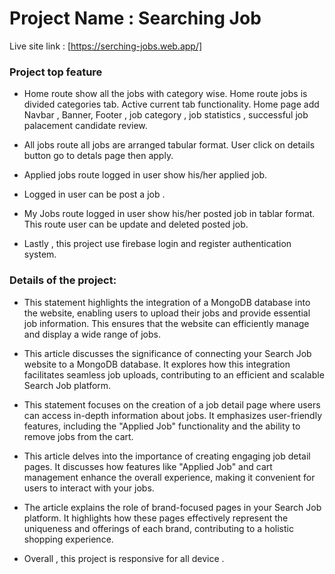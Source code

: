 # Project Name : Searching Job

Live site link : [https://serching-jobs.web.app/] 
               

### Project top feature

- Home route show all the jobs with category wise. Home route jobs is divided
  categories tab. Active current tab functionality. Home page add Navbar , Banner, Footer , job category , job statistics , successful job palacement
  candidate review.
- All jobs route all jobs are arranged tabular format. User click on details
  button go to detals page then apply.

- Applied jobs route logged in user show his/her applied job.

- Logged in user can be post a job .

- My Jobs route logged in user show his/her posted job in tablar format.
  This route user can be update and deleted posted job.

- Lastly , this project use firebase login and register authentication system. 

### Details of the project:

- This statement highlights the integration of a MongoDB database into the website, enabling users to upload their jobs and provide essential job information. This ensures that the website can efficiently manage and display a wide range of jobs.

- This article discusses the significance of connecting your Search Job website to a MongoDB database. It explores how this integration facilitates seamless job uploads, contributing to an efficient and scalable Search Job platform.

- This statement focuses on the creation of a job detail page where users can access in-depth information about jobs. It emphasizes user-friendly features, including the "Applied Job" functionality and the ability to remove jobs from the cart.

- This article delves into the importance of creating engaging job detail pages. It discusses how features like "Applied Job" and cart management enhance the overall  experience, making it convenient for users to interact with your jobs.


- The article explains the role of brand-focused pages in your Search Job platform. It highlights how these pages effectively represent the uniqueness and offerings of each brand, contributing to a holistic shopping experience.

- Overall , this project is responsive for all device .

 


